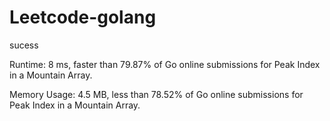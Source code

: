# Leetcode-golang

sucess

Runtime: 8 ms, faster than 79.87% of Go online submissions for Peak Index in a Mountain Array.

Memory Usage: 4.5 MB, less than 78.52% of Go online submissions for Peak Index in a Mountain Array.
